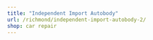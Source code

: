 ```yaml
---
title: "Independent Import Autobody"
url: /richmond/independent-import-autobody-2/
shop: car repair
---
```

